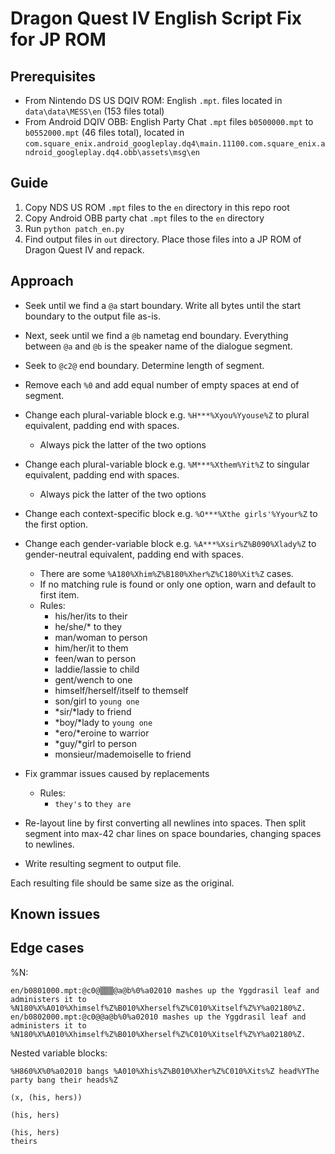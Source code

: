 # Dragon Quest IV English Script Fix for JP ROM

## Prerequisites

- From Nintendo DS US DQIV ROM: English `.mpt`. files located in `data\data\MESS\en` (153 files total)
- From Android DQIV OBB: English Party Chat `.mpt` files `b0500000.mpt` to `b0552000.mpt` (46 files total), located in `com.square_enix.android_googleplay.dq4\main.11100.com.square_enix.android_googleplay.dq4.obb\assets\msg\en`

## Guide

1. Copy NDS US ROM `.mpt` files to the `en` directory in this repo root
1. Copy Android OBB party chat `.mpt` files to the `en` directory
1. Run `python patch_en.py`
1. Find output files in `out` directory. Place those files into a JP ROM of Dragon Quest IV and repack. 

## Approach

- Seek until we find a `@a` start boundary. Write all bytes until the start boundary to the output file as-is.
- Next, seek until we find a `@b` nametag end boundary. Everything between `@a` and `@b` is the speaker name of the dialogue segment.
- Seek to `@c2@` end boundary. Determine length of segment.

- Remove each `%0` and add equal number of empty spaces at end of segment.
- Change each plural-variable block e.g. `%H***%Xyou%Yyouse%Z` to plural equivalent, padding end with spaces.
    - Always pick the latter of the two options
- Change each plural-variable block e.g. `%M***%Xthem%Yit%Z` to singular equivalent, padding end with spaces.
    - Always pick the latter of the two options
- Change each context-specific block e.g. `%O***%Xthe girls'%Yyour%Z` to the first option.
- Change each gender-variable block e.g. `%A***%Xsir%Z%B090%Xlady%Z` to gender-neutral equivalent, padding end with spaces. 
    - There are some `%A180%Xhim%Z%B180%Xher%Z%C180%Xit%Z` cases. 
    - If no matching rule is found or only one option, warn and default to first item.
    - Rules:
        - his/her/its to their
        - he/she/* to they
        - man/woman to person
        - him/her/it to them
        - feen/wan to person
        - laddie/lassie to child
        - gent/wench to one
        - himself/herself/itself to themself
        - son/girl to `young one`
        - *sir/*lady to friend
        - *boy/*lady to `young one`
        - *ero/*eroine to warrior
        - *guy/*girl to person
        - monsieur/mademoiselle to friend
- Fix grammar issues caused by replacements
    - Rules:
        - `they's` to `they are`
- Re-layout line by first converting all newlines into spaces. Then split segment into max-42 char lines on space boundaries, changing spaces to newlines.
- Write resulting segment to output file. 

Each resulting file should be same size as the original.

## Known issues

## Edge cases

%N:
```
en/b0801000.mpt:@c0@▒▒▒@a@b%0%a02010 mashes up the Yggdrasil leaf and administers it to %N180%X%A010%Xhimself%Z%B010%Xherself%Z%C010%Xitself%Z%Y%a02180%Z.
en/b0802000.mpt:@c0@@a@b%0%a02010 mashes up the Yggdrasil leaf and administers it to %N180%X%A010%Xhimself%Z%B010%Xherself%Z%C010%Xitself%Z%Y%a02180%Z.

```

Nested variable blocks:
```
%H860%X%0%a02010 bangs %A010%Xhis%Z%B010%Xher%Z%C010%Xits%Z head%YThe party bang their heads%Z
```


```
(x, (his, hers))

(his, hers)

(his, hers)
theirs
```
